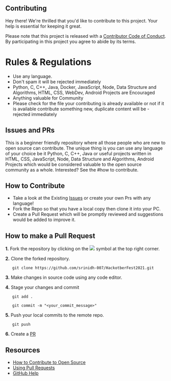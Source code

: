 ## Contributing

Hey there! We're thrilled that you'd like to contribute to this project. Your help is essential for keeping it great.

Please note that this project is released with a [Contributor Code of Conduct](https://github.com/srinidh-007/HackotberFest2021). By participating in this project you agree to abide by its terms.

# Rules & Regulations 

- Use any language.
- Don't spam it will be rejected immediately
- Python, C, C++, Java, Docker, JavaScript, Node, Data Structure and Algorithms, HTML, CSS, WebDev, Android Projects are Encouraged
- Anything valuable for Community
- Please check for the file your contributing is already available or not if it is available contribute something new, duplicate content will be -rejected immediately

## Issues and PRs

This is a beginner friendly repository where all those people who are new to open source can contribute. 
The unique thing is you can use any language of your choice be it Python, C, C++, Java or useful projects written in HTML, CSS, JavaScript, Node, Data Structure and Algorithms, Android Projects which would be considered valuable to the open source community as a whole. Interested? See the #how to contribute.

## How to Contribute

- Take a look at the Existing [Issues](https://github.com/srinidh-007/HackotberFest2021.git) or create your own Prs with any language!
- Fork the Repo so that you have a local copy then clone it into your PC.
- Create a Pull Request which will be promptly reviewed and suggestions would be added to improve it.

## How to make a Pull Request

**1.** Fork the repository by clicking on the <a href="https://github.com/srinidh-007/HackotberFest2021"><img src="https://img.icons8.com/ios/24/000000/code-fork.png"></a> symbol at the top right corner.

**2.** Clone the forked repository.
```
   git clone https://github.com/srinidh-007/HackotberFest2021.git
```

**3.** Make changes in source code using any code editor.

**4.** Stage your changes and commit

```
   git add .
```

```
   git commit -m "<your_commit_message>"
```

**5.** Push your local commits to the remote repo.

```
   git push 
```

**6.** Create a [PR](https://help.github.com/en/github/collaborating-with-issues-and-pull-requests/creating-a-pull-request)

## Resources

- [How to Contribute to Open Source](https://opensource.guide/how-to-contribute/)
- [Using Pull Requests](https://help.github.com/articles/about-pull-requests/)
- [GitHub Help](https://help.github.com)
